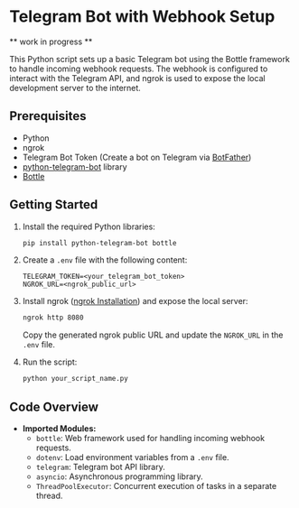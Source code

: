 # Telegram Bot with Webhook Setup
** work in progress **

This Python script sets up a basic Telegram bot using the Bottle framework to handle incoming webhook requests. The webhook is configured to interact with the Telegram API, and ngrok is used to expose the local development server to the internet.

## Prerequisites
- Python
- ngrok
- Telegram Bot Token (Create a bot on Telegram via [BotFather](https://core.telegram.org/bots#botfather))
- [python-telegram-bot](https://python-telegram-bot.readthedocs.io/) library
- [Bottle](https://bottlepy.org/docs/dev/)

## Getting Started
1. Install the required Python libraries:

   ```bash
   pip install python-telegram-bot bottle
   ```

2. Create a `.env` file with the following content:

   ```env
   TELEGRAM_TOKEN=<your_telegram_bot_token>
   NGROK_URL=<ngrok_public_url>
   ```

3. Install ngrok ([ngrok Installation](https://ngrok.com/download)) and expose the local server:

   ```bash
   ngrok http 8080
   ```

   Copy the generated ngrok public URL and update the `NGROK_URL` in the `.env` file.

4. Run the script:

   ```bash
   python your_script_name.py
   ```

## Code Overview
- **Imported Modules:**
  - `bottle`: Web framework used for handling incoming webhook requests.
  - `dotenv`: Load environment variables from a `.env` file.
  - `telegram`: Telegram bot API library.
  - `asyncio`: Asynchronous programming library.
  - `ThreadPoolExecutor`: Concurrent execution of tasks in a separate thread.

